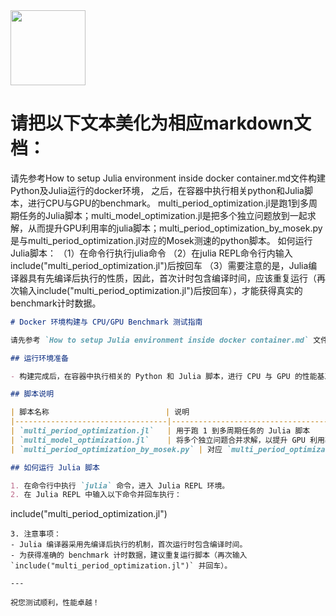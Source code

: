 <img src="https://r2cdn.perplexity.ai/pplx-full-logo-primary-dark%402x.png" class="logo" width="120"/>

# 请把以下文本美化为相应markdown文档：

请先参考How to setup Julia environment inside docker container.md文件构建Python及Julia运行的docker环境，
之后，在容器中执行相关python和Julia脚本，进行CPU与GPU的benchmark。
multi_period_optimization.jl是跑1到多周期任务的Julia脚本；multi_model_optimization.jl是把多个独立问题放到一起求解，从而提升GPU利用率的julia脚本；multi_period_optimization_by_mosek.py是与multi_period_optimization.jl对应的Mosek测速的python脚本。
如何运行Julia脚本：
（1）在命令行执行julia命令
（2）在julia REPL命令行内输入include("multi_period_optimization.jl")后按回车
（3）需要注意的是，Julia编译器具有先编译后执行的性质，因此，首次计时包含编译时间，应该重复运行（再次输入include("multi_period_optimization.jl")后按回车），才能获得真实的benchmark计时数据。

```markdown
# Docker 环境构建与 CPU/GPU Benchmark 测试指南

请先参考 `How to setup Julia environment inside docker container.md` 文件，构建包含 Python 及 Julia 运行环境的 Docker 容器。

## 运行环境准备

- 构建完成后，在容器中执行相关的 Python 和 Julia 脚本，进行 CPU 与 GPU 的性能基准测试（benchmark）。

## 脚本说明

| 脚本名称                          | 说明                                                         |
|----------------------------------|--------------------------------------------------------------|
| `multi_period_optimization.jl`   | 用于跑 1 到多周期任务的 Julia 脚本                            |
| `multi_model_optimization.jl`    | 将多个独立问题合并求解，以提升 GPU 利用率的 Julia 脚本       |
| `multi_period_optimization_by_mosek.py` | 对应 `multi_period_optimization.jl` 的 Python 脚本，使用 Mosek 进行测速 |

## 如何运行 Julia 脚本

1. 在命令行中执行 `julia` 命令，进入 Julia REPL 环境。
2. 在 Julia REPL 中输入以下命令并回车执行：
```

include("multi_period_optimization.jl")

```
3. 注意事项：
- Julia 编译器采用先编译后执行的机制，首次运行时包含编译时间。
- 为获得准确的 benchmark 计时数据，建议重复运行脚本（再次输入 `include("multi_period_optimization.jl")` 并回车）。

---

祝您测试顺利，性能卓越！
```
